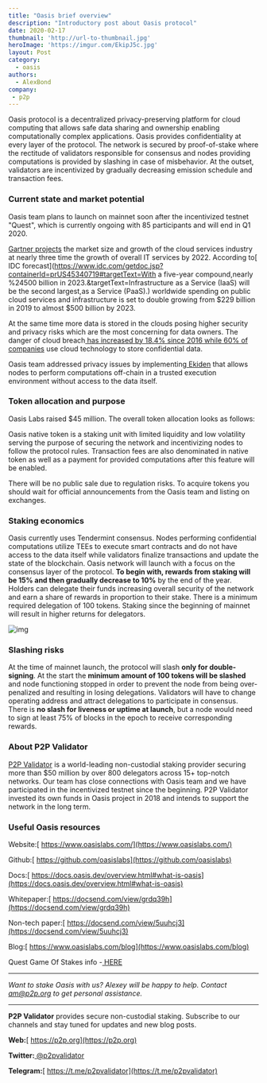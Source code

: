 ```yaml
---
title: "Oasis brief overview"
description: "Introductory post about Oasis protocol"
date: 2020-02-17
thumbnail: 'http://url-to-thumbnail.jpg'
heroImage: 'https://imgur.com/EkipJ5c.jpg'
layout: Post
category:
  - oasis
authors:
  - AlexBond
company:
 - p2p
---
```


Oasis protocol is a decentralized privacy-preserving platform for cloud computing that allows safe data sharing and ownership enabling computationally complex applications. Oasis provides confidentiality at every layer of the protocol. The network is secured by proof-of-stake where the rectitude of validators responsible for consensus and nodes providing computations is provided by slashing in case of misbehavior. At the outset, validators are incentivized by gradually decreasing emission schedule and transaction fees.

### **Current state and market potential**

Oasis team plans to launch on mainnet soon after the incentivized testnet "Quest", which is currently ongoing with 85 participants and will end in Q1 2020.

[Gartner projects](https://www.gartner.com/en/newsroom/press-releases/2019-04-02-gartner-forecasts-worldwide-public-cloud-revenue-to-g) the market size and growth of the cloud services industry at nearly three time the growth of overall IT services by 2022. According to[ IDC forecast](https://www.idc.com/getdoc.jsp?containerId=prUS45340719#targetText=With a five-year compound,nearly %24500 billion in 2023.&targetText=Infrastructure as a Service (IaaS) will be the second largest,as a Service (PaaS).) worldwide spending on public cloud services and infrastructure is set to double growing from $229 billion in 2019 to almost $500 billion by 2023.

At the same time more data is stored in the clouds posing higher security and privacy risks which are the most concerning for data owners. The danger of cloud breach[ has increased by 18.4% since 2016 while 60% of companies](https://leftronic.com/cloud-computing-statistics/) use cloud technology to store confidential data.

Oasis team addressed privacy issues by implementing[ Ekiden](https://docsend.com/view/3aznduk) that allows nodes to perform computations off-chain in a trusted execution environment without access to the data itself.

### **Token allocation and purpose**

Oasis Labs raised $45 million. The overall token allocation looks as follows:

Oasis native token is a staking unit with limited liquidity and low volatility serving the purpose of securing the network and incentivizing nodes to follow the protocol rules. Transaction fees are also denominated in native token as well as a payment for provided computations after this feature will be enabled.

There will be no public sale due to regulation risks. To acquire tokens you should wait for official announcements from the Oasis team and listing on exchanges.

### **Staking economics**

Oasis currently uses Tendermint consensus. Nodes performing confidential computations utilize TEEs to execute smart contracts and do not have access to the data itself while validators finalize transactions and update the state of the blockchain. Oasis network will launch with a focus on the consensus layer of the protocol. **To begin with, rewards from staking will be 15% and then gradually decrease to 10%** by the end of the year. Holders can delegate their funds increasing overall security of the network and earn a share of rewards in proportion to their stake. There is a minimum required delegation of 100 tokens. Staking since the beginning of mainnet will result in higher returns for delegators.

![img](https://lh4.googleusercontent.com/K1YSibXURi2RlvvQmIIkNEES3rG1YAHtlFaAheEW0MnY3TDWNqUy9LLO7zSCmuQzG_UB-eYFWs-S58-mg4SC3SLKuUQPlLKqJia9daPYaUJAhl3jOdpY1EBITX4Mhs9LSY_hnwfx)

### **Slashing risks**

At the time of mainnet launch, the protocol will slash **only for double-signing**. At the start the **minimum amount of 100 tokens will be slashed** and node functioning stopped in order to prevent the node from being over-penalized and resulting in losing delegations. Validators will have to change operating address and attract delegations to participate in consensus. There is **no slash for liveness or uptime at launch**, but a node would need to sign at least 75% of blocks in the epoch to receive corresponding rewards.

### **About P2P Validator**

[P2P Validator](https://p2p.org) is a world-leading non-custodial staking provider securing more than $50 million by over 800 delegators across 15+ top-notch networks. Our team has close connections with Oasis team and we have participated in the incentivized testnet since the beginning. P2P Validator invested its own funds in Oasis project in 2018 and intends to support the network in the long term.

### **Useful Oasis resources**

Website:[ https://www.oasislabs.com/](https://www.oasislabs.com/)

Github:[ https://github.com/oasislabs](https://github.com/oasislabs)

Docs:[ https://docs.oasis.dev/overview.html#what-is-oasis](https://docs.oasis.dev/overview.html#what-is-oasis)

Whitepaper:[ https://docsend.com/view/grdq39h](https://docsend.com/view/grdq39h)

Non-tech paper:[ https://docsend.com/view/5uuhcj3](https://docsend.com/view/5uuhcj3)

Blog:[ https://www.oasislabs.com/blog](https://www.oasislabs.com/blog)

Quest Game Of Stakes info -[ HERE](https://docs.oasis.dev/operators/staking-competition-rules.html#types-of-challenges)

------

*Want to stake Oasis with us? Alexey will be happy to help. Contact* *am@p2p.org* *to get personal assistance.*

------

**P2P Validator** provides secure non-custodial staking. Subscribe to our channels and stay tuned for updates and new blog posts.

**Web:**[ https://p2p.org](https://p2p.org)

**Twitter:**[ @p2pvalidator](https://twitter.com/p2pvalidator)

**Telegram:**[ https://t.me/p2pvalidator](https://t.me/p2pvalidator)